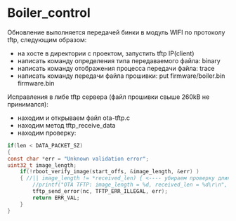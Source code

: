 # Boiler_control

Обновление выполняется передачей бинки в модуль WIFI по протоколу tftp,
следующим образом:
* на хосте в директории с проектом, запустить tftp IP(client)
* написать команду определения типа передаваемого файла: binary
* написать команду отображения процесса передачи файла: trace
* написать команду передачи файла прошивки: put firmware/boiler.bin firmware.bin

Исправления в либе tftp сервера (файл прошивки свыше 260kB не принимался):
* находим и открываем файл ota-tftp.c
* находим метод tftp_receive_data
* находим проверку:

```c
if(len < DATA_PACKET_SZ)
{
const char *err = "Unknown validation error";
uint32_t image_length;
	if(!rboot_verify_image(start_offs, &image_length, &err) )
	{ //|| image_length != *received_len) { <---- убираем проверку длинны файла
		//printf("OTA TFTP: image_length = %d, received_len = %d\r\n", image_length, *received_len);
		tftp_send_error(nc, TFTP_ERR_ILLEGAL, err);
		return ERR_VAL;
	}
}
```